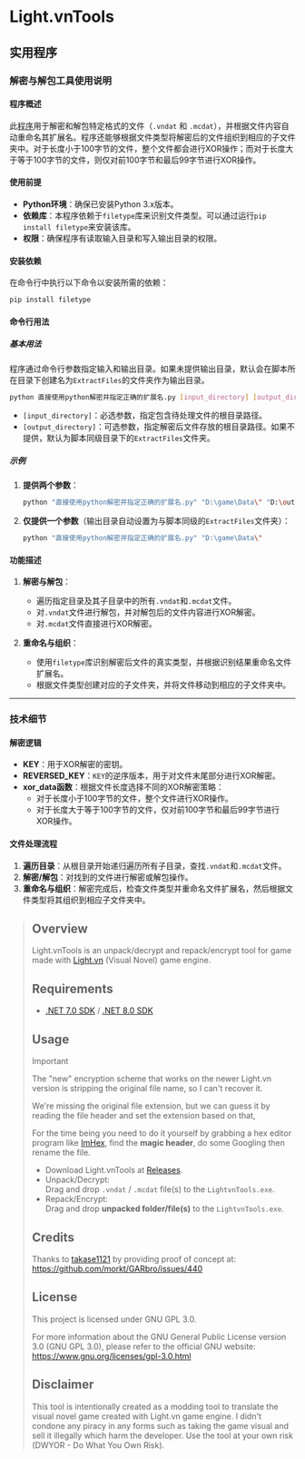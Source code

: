 # Light.vnTools

## 实用程序  

### 解密与解包工具使用说明

#### 程序概述

此[程序](python/直接使用python解密并指定正确的扩展名.py)用于解密和解包特定格式的文件（`.vndat` 和 `.mcdat`），并根据文件内容自动重命名其扩展名。程序还能够根据文件类型将解密后的文件组织到相应的子文件夹中。对于长度小于100字节的文件，整个文件都会进行XOR操作；而对于长度大于等于100字节的文件，则仅对前100字节和最后99字节进行XOR操作。

#### 使用前提

- **Python环境**：确保已安装Python 3.x版本。
- **依赖库**：本程序依赖于`filetype`库来识别文件类型。可以通过运行`pip install filetype`来安装该库。
- **权限**：确保程序有读取输入目录和写入输出目录的权限。

#### 安装依赖

在命令行中执行以下命令以安装所需的依赖：

```bash
pip install filetype
```

#### 命令行用法

##### 基本用法

程序通过命令行参数指定输入和输出目录。如果未提供输出目录，默认会在脚本所在目录下创建名为`ExtractFiles`的文件夹作为输出目录。

```bash
python 直接使用python解密并指定正确的扩展名.py [input_directory] [output_directory]
```

- `[input_directory]`：必选参数，指定包含待处理文件的根目录路径。
- `[output_directory]`：可选参数，指定解密后文件存放的根目录路径。如果不提供，默认为脚本同级目录下的`ExtractFiles`文件夹。

##### 示例

1. **提供两个参数**：
   ```bash
   python "直接使用python解密并指定正确的扩展名.py" "D:\game\Data\" "D:\output"
   ```

2. **仅提供一个参数**（输出目录自动设置为与脚本同级的`ExtractFiles`文件夹）：
   ```bash
   python "直接使用python解密并指定正确的扩展名.py" "D:\game\Data\"
   ```

#### 功能描述

1. **解密与解包**：
   - 遍历指定目录及其子目录中的所有`.vndat`和`.mcdat`文件。
   - 对`.vndat`文件进行解包，并对解包后的文件内容进行XOR解密。
   - 对`.mcdat`文件直接进行XOR解密。

2. **重命名与组织**：
   - 使用`filetype`库识别解密后文件的真实类型，并根据识别结果重命名文件扩展名。
   - 根据文件类型创建对应的子文件夹，并将文件移动到相应的子文件夹中。

---

### 技术细节

#### 解密逻辑

- **KEY**：用于XOR解密的密钥。
- **REVERSED_KEY**：`KEY`的逆序版本，用于对文件末尾部分进行XOR解密。
- **xor_data函数**：根据文件长度选择不同的XOR解密策略：
  - 对于长度小于100字节的文件，整个文件进行XOR操作。
  - 对于长度大于等于100字节的文件，仅对前100字节和最后99字节进行XOR操作。

#### 文件处理流程

1. **遍历目录**：从根目录开始递归遍历所有子目录，查找`.vndat`和`.mcdat`文件。
2. **解密/解包**：对找到的文件进行解密或解包操作。
3. **重命名与组织**：解密完成后，检查文件类型并重命名文件扩展名，然后根据文件类型将其组织到相应子文件夹中。



> 
>
> ## Overview
>
> Light.vnTools is an unpack/decrypt and repack/encrypt tool for game made with [Light.vn](https://lightvn.net "Light.vn") (Visual Novel) game engine.
>
> ## Requirements
>
> - [.NET 7.0 SDK](https://dotnet.microsoft.com/download/dotnet/7.0 "Download .NET 7.0 SDK") / [.NET 8.0 SDK](https://dotnet.microsoft.com/download/dotnet/8.0 "Download .NET 8.0 SDK")
>
> ## Usage
>
> > [!IMPORTANT]  
> > The "new" encryption scheme that works on the newer Light.vn version is stripping the original file name,
> > so I can't recover it.
> >
> > We're missing the original file extension, but we can guess it by reading the file header and set the extension based on that,
> >
> > For the time being you need to do it yourself by grabbing a hex editor program like [ImHex](https://github.com/WerWolv/ImHex "Visit ImHex GitHub repository"), find the **magic header**, do some Googling then rename the file.
>
> - Download Light.vnTools at [Releases](https://github.com/kiraio-moe/Light.vnTools/releases "Light.vnTools Releases").
> - Unpack/Decrypt:  
>   Drag and drop `.vndat` / `.mcdat` file(s) to the `LightvnTools.exe`.
> - Repack/Encrypt:  
>   Drag and drop **unpacked folder/file(s)** to the `LightvnTools.exe`.
>
> ## Credits
>
> Thanks to [takase1121](https://github.com/takase1121 "Visit takase1121 GitHub profile") by providing proof of concept at: <https://github.com/morkt/GARbro/issues/440>
>
> ## License
>
> This project is licensed under GNU GPL 3.0.
>
> For more information about the GNU General Public License version 3.0 (GNU GPL 3.0), please refer to the official GNU website: <https://www.gnu.org/licenses/gpl-3.0.html>
>
> ## Disclaimer
>
> This tool is intentionally created as a modding tool to translate the visual novel game created with Light.vn game engine. I didn't condone any piracy in any forms such as taking the game visual and sell it illegally which harm the developer. Use the tool at your own risk (DWYOR - Do What You Own Risk).
